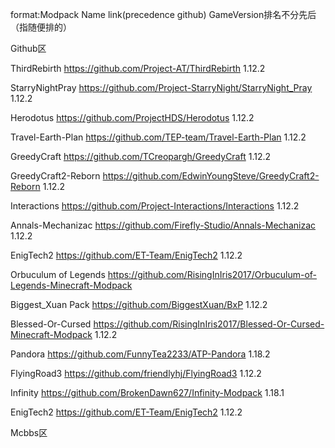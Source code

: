 format:Modpack Name  link(precedence github) GameVersion排名不分先后（指随便排的）

Github区

ThirdRebirth  https://github.com/Project-AT/ThirdRebirth 1.12.2

StarryNightPray  https://github.com/Project-StarryNight/StarryNight_Pray 1.12.2

Herodotus  https://github.com/ProjectHDS/Herodotus 1.12.2

Travel-Earth-Plan  https://github.com/TEP-team/Travel-Earth-Plan 1.12.2

GreedyCraft  https://github.com/TCreopargh/GreedyCraft 1.12.2

GreedyCraft2-Reborn  https://github.com/EdwinYoungSteve/GreedyCraft2-Reborn 1.12.2

Interactions  https://github.com/Project-Interactions/Interactions 1.12.2

Annals-Mechanizac  https://github.com/Firefly-Studio/Annals-Mechanizac 1.12.2

EnigTech2  https://github.com/ET-Team/EnigTech2 1.12.2

Orbuculum of Legends  https://github.com/RisingInIris2017/Orbuculum-of-Legends-Minecraft-Modpack

Biggest_Xuan Pack  https://github.com/BiggestXuan/BxP 1.12.2

Blessed-Or-Cursed  https://github.com/RisingInIris2017/Blessed-Or-Cursed-Minecraft-Modpack 1.12.2

Pandora  https://github.com/FunnyTea2233/ATP-Pandora 1.18.2

FlyingRoad3  https://github.com/friendlyhj/FlyingRoad3 1.12.2

Infinity  https://github.com/BrokenDawn627/Infinity-Modpack 1.18.1

EnigTech2  https://github.com/ET-Team/EnigTech2 1.12.2



Mcbbs区














